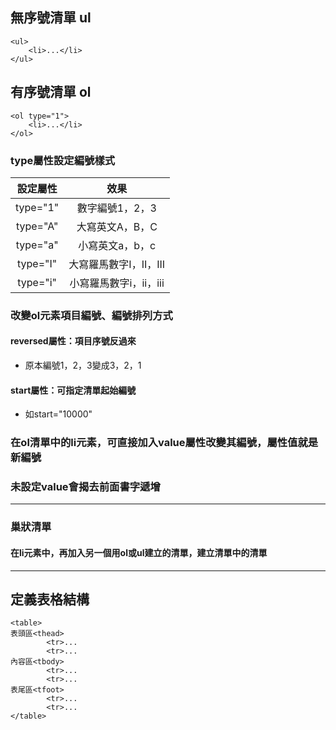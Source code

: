## 無序號清單 ul
```
<ul>
	<li>...</li>
</ul>
```
## 有序號清單 ol
```
<ol type="1">
	<li>...</li>
</ol>
```
### type屬性設定編號樣式

|設定屬性|效果|
|:------:|:------------:|
|type="1"|數字編號1，2，3|
|type="A"|大寫英文A，B，C|
|type="a"|小寫英文a，b，c|
|type="I"|大寫羅馬數字I，II，III|
|type="i"|小寫羅馬數字i，ii，iii|

### 改變ol元素項目編號、編號排列方式

#### reversed屬性：項目序號反過來
* 原本編號1，2，3變成3，2，1

#### start屬性：可指定清單起始編號
* 如start="10000"

### 在ol清單中的li元素，可直接加入value屬性改變其編號，屬性值就是新編號
### 未設定value會揭去前面書字遞增

***

### 巢狀清單
#### 在li元素中，再加入另一個用ol或ul建立的清單，建立清單中的清單

***

## 定義表格結構
```
<table>
表頭區<thead>
		<tr>...
		<tr>...
內容區<tbody>
		<tr>...
		<tr>...
表尾區<tfoot>
		<tr>...
		<tr>...
</table>
```

